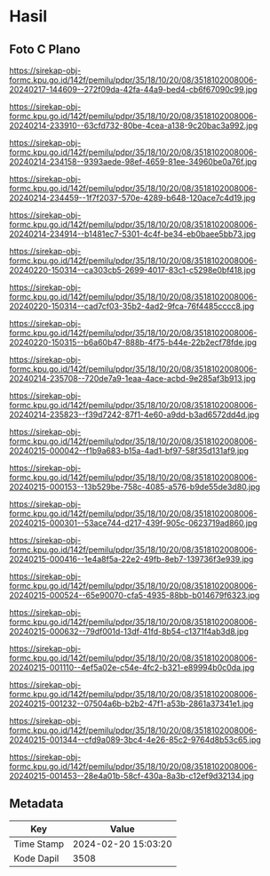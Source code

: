 # Hasil

## Foto C Plano

https://sirekap-obj-formc.kpu.go.id/142f/pemilu/pdpr/35/18/10/20/08/3518102008006-20240217-144609--272f09da-42fa-44a9-bed4-cb6f67090c99.jpg

https://sirekap-obj-formc.kpu.go.id/142f/pemilu/pdpr/35/18/10/20/08/3518102008006-20240214-233910--63cfd732-80be-4cea-a138-9c20bac3a992.jpg

https://sirekap-obj-formc.kpu.go.id/142f/pemilu/pdpr/35/18/10/20/08/3518102008006-20240214-234158--9393aede-98ef-4659-81ee-34960be0a76f.jpg

https://sirekap-obj-formc.kpu.go.id/142f/pemilu/pdpr/35/18/10/20/08/3518102008006-20240214-234459--1f7f2037-570e-4289-b648-120ace7c4d19.jpg

https://sirekap-obj-formc.kpu.go.id/142f/pemilu/pdpr/35/18/10/20/08/3518102008006-20240214-234914--b1481ec7-5301-4c4f-be34-eb0baee5bb73.jpg

https://sirekap-obj-formc.kpu.go.id/142f/pemilu/pdpr/35/18/10/20/08/3518102008006-20240220-150314--ca303cb5-2699-4017-83c1-c5298e0bf418.jpg

https://sirekap-obj-formc.kpu.go.id/142f/pemilu/pdpr/35/18/10/20/08/3518102008006-20240220-150314--cad7cf03-35b2-4ad2-9fca-76f4485cccc8.jpg

https://sirekap-obj-formc.kpu.go.id/142f/pemilu/pdpr/35/18/10/20/08/3518102008006-20240220-150315--b6a60b47-888b-4f75-b44e-22b2ecf78fde.jpg

https://sirekap-obj-formc.kpu.go.id/142f/pemilu/pdpr/35/18/10/20/08/3518102008006-20240214-235708--720de7a9-1eaa-4ace-acbd-9e285af3b913.jpg

https://sirekap-obj-formc.kpu.go.id/142f/pemilu/pdpr/35/18/10/20/08/3518102008006-20240214-235823--f39d7242-87f1-4e60-a9dd-b3ad6572dd4d.jpg

https://sirekap-obj-formc.kpu.go.id/142f/pemilu/pdpr/35/18/10/20/08/3518102008006-20240215-000042--f1b9a683-b15a-4ad1-bf97-58f35d131af9.jpg

https://sirekap-obj-formc.kpu.go.id/142f/pemilu/pdpr/35/18/10/20/08/3518102008006-20240215-000153--13b529be-758c-4085-a576-b9de55de3d80.jpg

https://sirekap-obj-formc.kpu.go.id/142f/pemilu/pdpr/35/18/10/20/08/3518102008006-20240215-000301--53ace744-d217-439f-905c-0623719ad860.jpg

https://sirekap-obj-formc.kpu.go.id/142f/pemilu/pdpr/35/18/10/20/08/3518102008006-20240215-000416--1e4a8f5a-22e2-49fb-8eb7-139736f3e939.jpg

https://sirekap-obj-formc.kpu.go.id/142f/pemilu/pdpr/35/18/10/20/08/3518102008006-20240215-000524--65e90070-cfa5-4935-88bb-b014679f6323.jpg

https://sirekap-obj-formc.kpu.go.id/142f/pemilu/pdpr/35/18/10/20/08/3518102008006-20240215-000632--79df001d-13df-41fd-8b54-c1371f4ab3d8.jpg

https://sirekap-obj-formc.kpu.go.id/142f/pemilu/pdpr/35/18/10/20/08/3518102008006-20240215-001110--4ef5a02e-c54e-4fc2-b321-e89994b0c0da.jpg

https://sirekap-obj-formc.kpu.go.id/142f/pemilu/pdpr/35/18/10/20/08/3518102008006-20240215-001232--07504a6b-b2b2-47f1-a53b-2861a37341e1.jpg

https://sirekap-obj-formc.kpu.go.id/142f/pemilu/pdpr/35/18/10/20/08/3518102008006-20240215-001344--cfd9a089-3bc4-4e26-85c2-9764d8b53c65.jpg

https://sirekap-obj-formc.kpu.go.id/142f/pemilu/pdpr/35/18/10/20/08/3518102008006-20240215-001453--28e4a01b-58cf-430a-8a3b-c12ef9d32134.jpg


## Metadata

| Key        | Value               |
| ---------- | ------------------- |
| Time Stamp | 2024-02-20 15:03:20 |
| Kode Dapil | 3508                |



